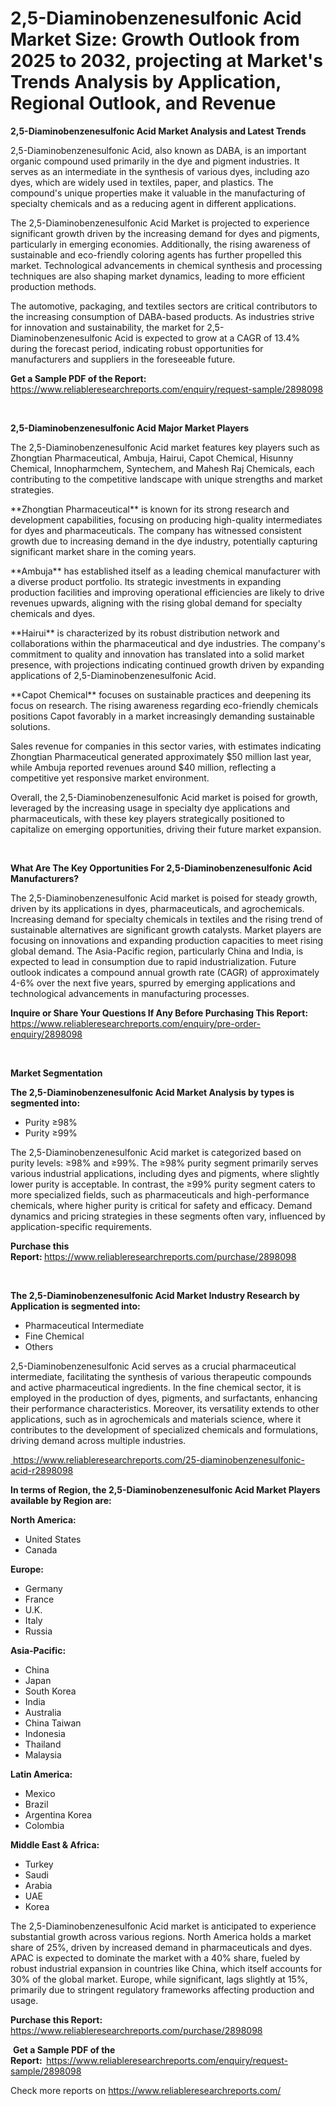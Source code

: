 <p><h1>2,5-Diaminobenzenesulfonic Acid Market Size: Growth Outlook from 2025 to 2032, projecting at Market's Trends Analysis by Application, Regional Outlook, and Revenue</h1></p><p><strong>2,5-Diaminobenzenesulfonic Acid Market Analysis and Latest Trends</strong></p>
<p><p>2,5-Diaminobenzenesulfonic Acid, also known as DABA, is an important organic compound used primarily in the dye and pigment industries. It serves as an intermediate in the synthesis of various dyes, including azo dyes, which are widely used in textiles, paper, and plastics. The compound's unique properties make it valuable in the manufacturing of specialty chemicals and as a reducing agent in different applications.</p><p>The 2,5-Diaminobenzenesulfonic Acid Market is projected to experience significant growth driven by the increasing demand for dyes and pigments, particularly in emerging economies. Additionally, the rising awareness of sustainable and eco-friendly coloring agents has further propelled this market. Technological advancements in chemical synthesis and processing techniques are also shaping market dynamics, leading to more efficient production methods.</p><p>The automotive, packaging, and textiles sectors are critical contributors to the increasing consumption of DABA-based products. As industries strive for innovation and sustainability, the market for 2,5-Diaminobenzenesulfonic Acid is expected to grow at a CAGR of 13.4% during the forecast period, indicating robust opportunities for manufacturers and suppliers in the foreseeable future.</p></p>
<p><strong>Get a Sample PDF of the Report:&nbsp;</strong> <a href="https://www.reliableresearchreports.com/enquiry/request-sample/2898098?utm_campaign=3079&utm_medium=2&utm_source=Github&utm_content=ia&utm_term=15032025&utm_id=25-diaminobenzenesulfonic-acid">https://www.reliableresearchreports.com/enquiry/request-sample/2898098</a></p>
<p>&nbsp;</p>
<p><strong>2,5-Diaminobenzenesulfonic Acid Major Market Players</strong></p>
<p><p>The 2,5-Diaminobenzenesulfonic Acid market features key players such as Zhongtian Pharmaceutical, Ambuja, Hairui, Capot Chemical, Hisunny Chemical, Innopharmchem, Syntechem, and Mahesh Raj Chemicals, each contributing to the competitive landscape with unique strengths and market strategies.</p><p>**Zhongtian Pharmaceutical** is known for its strong research and development capabilities, focusing on producing high-quality intermediates for dyes and pharmaceuticals. The company has witnessed consistent growth due to increasing demand in the dye industry, potentially capturing significant market share in the coming years.</p><p>**Ambuja** has established itself as a leading chemical manufacturer with a diverse product portfolio. Its strategic investments in expanding production facilities and improving operational efficiencies are likely to drive revenues upwards, aligning with the rising global demand for specialty chemicals and dyes.</p><p>**Hairui** is characterized by its robust distribution network and collaborations within the pharmaceutical and dye industries. The company's commitment to quality and innovation has translated into a solid market presence, with projections indicating continued growth driven by expanding applications of 2,5-Diaminobenzenesulfonic Acid.</p><p>**Capot Chemical** focuses on sustainable practices and deepening its focus on research. The rising awareness regarding eco-friendly chemicals positions Capot favorably in a market increasingly demanding sustainable solutions.</p><p>Sales revenue for companies in this sector varies, with estimates indicating Zhongtian Pharmaceutical generated approximately $50 million last year, while Ambuja reported revenues around $40 million, reflecting a competitive yet responsive market environment.</p><p>Overall, the 2,5-Diaminobenzenesulfonic Acid market is poised for growth, leveraged by the increasing usage in specialty dye applications and pharmaceuticals, with these key players strategically positioned to capitalize on emerging opportunities, driving their future market expansion.</p></p>
<p>&nbsp;</p>
<p><strong>What Are The Key Opportunities For 2,5-Diaminobenzenesulfonic Acid Manufacturers?</strong></p>
<p><p>The 2,5-Diaminobenzenesulfonic Acid market is poised for steady growth, driven by its applications in dyes, pharmaceuticals, and agrochemicals. Increasing demand for specialty chemicals in textiles and the rising trend of sustainable alternatives are significant growth catalysts. Market players are focusing on innovations and expanding production capacities to meet rising global demand. The Asia-Pacific region, particularly China and India, is expected to lead in consumption due to rapid industrialization. Future outlook indicates a compound annual growth rate (CAGR) of approximately 4-6% over the next five years, spurred by emerging applications and technological advancements in manufacturing processes.</p></p>
<p><strong>Inquire or Share Your Questions If Any Before Purchasing This Report:</strong> <a href="https://www.reliableresearchreports.com/enquiry/pre-order-enquiry/2898098?utm_campaign=3079&utm_medium=2&utm_source=Github&utm_content=ia&utm_term=15032025&utm_id=25-diaminobenzenesulfonic-acid">https://www.reliableresearchreports.com/enquiry/pre-order-enquiry/2898098</a></p>
<p>&nbsp;</p>
<p><strong>Market Segmentation</strong></p>
<p><strong>The 2,5-Diaminobenzenesulfonic Acid Market Analysis by types is segmented into:</strong></p>
<p><ul><li>Purity ≥98%</li><li>Purity ≥99%</li></ul></p>
<p><p>The 2,5-Diaminobenzenesulfonic Acid market is categorized based on purity levels: ≥98% and ≥99%. The ≥98% purity segment primarily serves various industrial applications, including dyes and pigments, where slightly lower purity is acceptable. In contrast, the ≥99% purity segment caters to more specialized fields, such as pharmaceuticals and high-performance chemicals, where higher purity is critical for safety and efficacy. Demand dynamics and pricing strategies in these segments often vary, influenced by application-specific requirements.</p></p>
<p><strong>Purchase this Report:&nbsp;</strong><a href="https://www.reliableresearchreports.com/purchase/2898098?utm_campaign=3079&utm_medium=2&utm_source=Github&utm_content=ia&utm_term=15032025&utm_id=25-diaminobenzenesulfonic-acid">https://www.reliableresearchreports.com/purchase/2898098</a></p>
<p>&nbsp;</p>
<p><strong>The 2,5-Diaminobenzenesulfonic Acid Market Industry Research by Application is segmented into:</strong></p>
<p><ul><li>Pharmaceutical Intermediate</li><li>Fine Chemical</li><li>Others</li></ul></p>
<p><p>2,5-Diaminobenzenesulfonic Acid serves as a crucial pharmaceutical intermediate, facilitating the synthesis of various therapeutic compounds and active pharmaceutical ingredients. In the fine chemical sector, it is employed in the production of dyes, pigments, and surfactants, enhancing their performance characteristics. Moreover, its versatility extends to other applications, such as in agrochemicals and materials science, where it contributes to the development of specialized chemicals and formulations, driving demand across multiple industries.</p></p>
<p><a href="https://www.reliableresearchreports.com/25-diaminobenzenesulfonic-acid-r2898098?utm_campaign=3079&utm_medium=2&utm_source=Github&utm_content=ia&utm_term=15032025&utm_id=25-diaminobenzenesulfonic-acid">&nbsp;https://www.reliableresearchreports.com/25-diaminobenzenesulfonic-acid-r2898098</a></p>
<p><strong>In terms of Region, the 2,5-Diaminobenzenesulfonic Acid Market Players available by Region are:</strong></p>
<p>
    <p> <strong> North America: </strong>
        <ul>
            <li>United States</li>
            <li>Canada</li>
        </ul>
        </p> 
    <p> <strong> Europe: </strong>
        <ul>
            <li>Germany</li>
            <li>France</li>
            <li>U.K.</li>
            <li>Italy</li>
            <li>Russia</li>
        </ul>
        </p> 
    <p> <strong> Asia-Pacific: </strong>
        <ul>
            <li>China</li>
            <li>Japan</li>
            <li>South Korea</li>
            <li>India</li>
            <li>Australia</li>
            <li>China Taiwan</li>
            <li>Indonesia</li>
            <li>Thailand</li>
            <li>Malaysia</li>
        </ul>
        </p> 
    <p> <strong> Latin America: </strong>
        <ul>
            <li>Mexico</li>
            <li>Brazil</li>
            <li>Argentina Korea</li>
            <li>Colombia</li>
        </ul>
        </p> 
    <p> <strong> Middle East & Africa: </strong>
        <ul>
            <li>Turkey</li>
            <li>Saudi</li>
            <li>Arabia</li>
            <li>UAE</li>
            <li>Korea</li>
        </ul>
    </p>
    </p>
<p><p>The 2,5-Diaminobenzenesulfonic Acid market is anticipated to experience substantial growth across various regions. North America holds a market share of 25%, driven by increased demand in pharmaceuticals and dyes. APAC is expected to dominate the market with a 40% share, fueled by robust industrial expansion in countries like China, which itself accounts for 30% of the global market. Europe, while significant, lags slightly at 15%, primarily due to stringent regulatory frameworks affecting production and usage.</p></p>
<p><strong>Purchase this Report: </strong><a href="https://www.reliableresearchreports.com/purchase/2898098?utm_campaign=3079&utm_medium=2&utm_source=Github&utm_content=ia&utm_term=15032025&utm_id=25-diaminobenzenesulfonic-acid">https://www.reliableresearchreports.com/purchase/2898098</a></p>
<p>&nbsp;<strong>Get a Sample PDF of the Report:&nbsp;&nbsp;</strong><a href="https://www.reliableresearchreports.com/enquiry/request-sample/2898098?utm_campaign=3079&utm_medium=2&utm_source=Github&utm_content=ia&utm_term=15032025&utm_id=25-diaminobenzenesulfonic-acid">https://www.reliableresearchreports.com/enquiry/request-sample/2898098</a></p>
<p><strong></strong></p>
<p>Check more reports on <a href="https://www.reliableresearchreports.com/?utm_campaign=3079&utm_medium=2&utm_source=Github&utm_content=ia&utm_term=15032025&utm_id=25-diaminobenzenesulfonic-acid">https://www.reliableresearchreports.com/</a></p>
